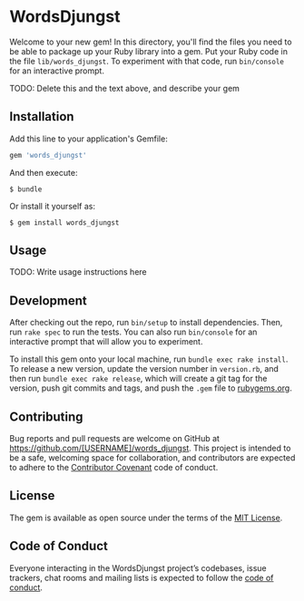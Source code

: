 # WordsDjungst

Welcome to your new gem! In this directory, you'll find the files you need to be able to package up your Ruby library into a gem. Put your Ruby code in the file `lib/words_djungst`. To experiment with that code, run `bin/console` for an interactive prompt.

TODO: Delete this and the text above, and describe your gem

## Installation

Add this line to your application's Gemfile:

```ruby
gem 'words_djungst'
```

And then execute:

    $ bundle

Or install it yourself as:

    $ gem install words_djungst

## Usage

TODO: Write usage instructions here

## Development

After checking out the repo, run `bin/setup` to install dependencies. Then, run `rake spec` to run the tests. You can also run `bin/console` for an interactive prompt that will allow you to experiment.

To install this gem onto your local machine, run `bundle exec rake install`. To release a new version, update the version number in `version.rb`, and then run `bundle exec rake release`, which will create a git tag for the version, push git commits and tags, and push the `.gem` file to [rubygems.org](https://rubygems.org).

## Contributing

Bug reports and pull requests are welcome on GitHub at https://github.com/[USERNAME]/words_djungst. This project is intended to be a safe, welcoming space for collaboration, and contributors are expected to adhere to the [Contributor Covenant](http://contributor-covenant.org) code of conduct.

## License

The gem is available as open source under the terms of the [MIT License](http://opensource.org/licenses/MIT).

## Code of Conduct

Everyone interacting in the WordsDjungst project’s codebases, issue trackers, chat rooms and mailing lists is expected to follow the [code of conduct](https://github.com/[USERNAME]/words_djungst/blob/master/CODE_OF_CONDUCT.md).
